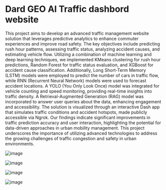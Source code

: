 # Dard GEO AI Traffic dashbord website


 This project aims to develop an advanced traffic management website solution that
 leverages predictive analytics to enhance commuter experiences and improve
 road safety. The key objectives include predicting rush hour patterns,
 assessing traffic status, analyzing accident causes, and estimating vehicle flow.
 Utilizing a combination of machine learning and deep learning techniques, we
 implemented KMeans clustering for rush hour predictions, Random Forest for
 traffic status evaluation, and XGBoost for accident cause classification.
 Additionally, Long Short-Term Memory (LSTM) models were employed to
 predict the number of cars in traffic flow, while RNN (Recurrent Neural
 Network) models were used to forecast accident locations. A YOLO (You Only
 Look Once) model was integrated for vehicle counting and speed monitoring,
 providing real-time insights into traffic density. A Retrieval-Augmented
 Generation (RAG) model was incorporated to answer user queries about the
 data, enhancing engagement and accessibility. The solution is visualized
 through an interactive Dash app that simulates traffic conditions and accident
 hotspots, made publicly accessible via Ngrok. Our findings indicate significant
 improvements in traffic prediction accuracy and user interaction, highlighting
 the potential for data-driven approaches in urban mobility management. This
 project underscores the importance of utilizing advanced technologies to
 address the growing challenges of traffic congestion and safety in urban
 environments.


![image](https://github.com/user-attachments/assets/8a489f10-c01e-4fe7-ba01-fe06e0781b12)



![image](https://github.com/user-attachments/assets/cb80cd1c-5742-45b6-815c-6eea8ea78541)



![image](https://github.com/user-attachments/assets/c1502b28-15ec-42df-93c8-e39d05c292b5)



![image](https://github.com/user-attachments/assets/efbf2727-f548-4afa-ab79-5e20d6aaff2b)



